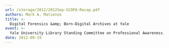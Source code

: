 ```yaml
---
url: /storage/2012/2012Sep-SCOPA-Recap.pdf
authors: Mark A. Matienzo
title: >-
  Digital Forensics &amp; Born-Digital Archives at Yale
event: >-
  Yale University Library Standing Committee on Professional Awareness, New Haven, CT
date: 2012-09-19
---
```

